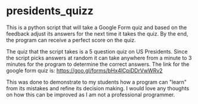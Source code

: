 # presidents_quizz
This is a python script that will take a Google Form quiz and based on the feedback adjust its answers for the next time it takes the quiz. By the end, the program can receive a perfect score on the quiz.

The quiz that the script takes is a 5 question quiz on US Presidents. Since the script picks answers at random it can take anywhere from a minute to 3 minutes for the program to determine the correct answers.
The link for the google form quiz is: https://goo.gl/forms/bHx4lCpiDDrVwWRv2

This was done to demonstrate to my students how a program can "learn" from its mistakes and refine its decision making. I would love any thoughts on how this can be improved as I am not a professional programmer.

